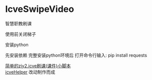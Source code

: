 # IcveSwipeVideo
智慧职教刷课

使用前关闭梯子

安装python

先安装依赖 完整安装python环境后 
打开命令行输入: pip install requests

[简单的zjy2.icve刷课(课件)小脚本](https://github.com/Cyenoch/zjy2.icve)  
[icveHelper](https://github.com/xinyunaha/icveHelper)
改动制作而成
